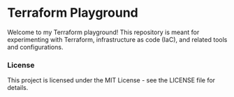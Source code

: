# Terraform Playground

Welcome to my Terraform playground! This repository is meant for experimenting with Terraform, infrastructure as code (IaC), and related tools and configurations.

### License

This project is licensed under the MIT License - see the LICENSE file for details.
